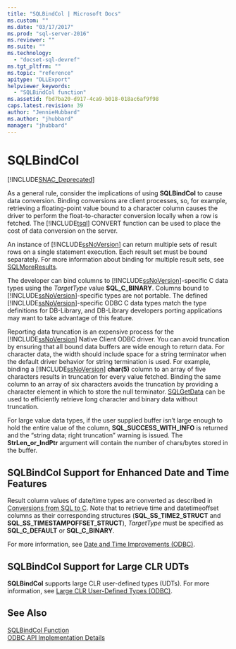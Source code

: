 ```yaml
---
title: "SQLBindCol | Microsoft Docs"
ms.custom: ""
ms.date: "03/17/2017"
ms.prod: "sql-server-2016"
ms.reviewer: ""
ms.suite: ""
ms.technology: 
  - "docset-sql-devref"
ms.tgt_pltfrm: ""
ms.topic: "reference"
apitype: "DLLExport"
helpviewer_keywords: 
  - "SQLBindCol function"
ms.assetid: fbd7ba20-d917-4ca9-b018-018ac6af9f98
caps.latest.revision: 39
author: "JennieHubbard"
ms.author: "jhubbard"
manager: "jhubbard"
---
```

# SQLBindCol
[!INCLUDE[SNAC_Deprecated](../../includes/snac-deprecated.md)]

  As a general rule, consider the implications of using **SQLBindCol** to cause data conversion. Binding conversions are client processes, so, for example, retrieving a floating-point value bound to a character column causes the driver to perform the float-to-character conversion locally when a row is fetched. The [!INCLUDE[tsql](../../includes/tsql-md.md)] CONVERT function can be used to place the cost of data conversion on the server.  
  
 An instance of [!INCLUDE[ssNoVersion](../../includes/ssnoversion-md.md)] can return multiple sets of result rows on a single statement execution. Each result set must be bound separately. For more information about binding for multiple result sets, see [SQLMoreResults](../../relational-databases/native-client-odbc-api/sqlmoreresults.md).  
  
 The developer can bind columns to [!INCLUDE[ssNoVersion](../../includes/ssnoversion-md.md)]-specific C data types using the *TargetType* value **SQL_C_BINARY**. Columns bound to [!INCLUDE[ssNoVersion](../../includes/ssnoversion-md.md)]-specific types are not portable. The defined [!INCLUDE[ssNoVersion](../../includes/ssnoversion-md.md)]-specific ODBC C data types match the type definitions for DB-Library, and DB-Library developers porting applications may want to take advantage of this feature.  
  
 Reporting data truncation is an expensive process for the [!INCLUDE[ssNoVersion](../../includes/ssnoversion-md.md)] Native Client ODBC driver. You can avoid truncation by ensuring that all bound data buffers are wide enough to return data. For character data, the width should include space for a string terminator when the default driver behavior for string termination is used. For example, binding a [!INCLUDE[ssNoVersion](../../includes/ssnoversion-md.md)] **char(5)** column to an array of five characters results in truncation for every value fetched. Binding the same column to an array of six characters avoids the truncation by providing a character element in which to store the null terminator. [SQLGetData](../../relational-databases/native-client-odbc-api/sqlgetdata.md) can be used to efficiently retrieve long character and binary data without truncation.  
  
 For large value data types, if the user supplied buffer isn’t large enough to hold the entire value of the column, **SQL_SUCCESS_WITH_INFO** is returned and the “string data; right truncation” warning is issued. The **StrLen_or_IndPtr** argument will contain the number of chars/bytes stored in the buffer.  
  
## SQLBindCol Support for Enhanced Date and Time Features  
 Result column values of date/time types are converted as described in [Conversions from SQL to C](../../relational-databases/native-client-odbc-date-time/datetime-data-type-conversions-from-sql-to-c.md). Note that to retrieve time and datetimeoffset columns as their corresponding structures (**SQL_SS_TIME2_STRUCT** and **SQL_SS_TIMESTAMPOFFSET_STRUCT**), *TargetType* must be specified as **SQL_C_DEFAULT** or **SQL_C_BINARY**.  
  
 For more information, see [Date and Time Improvements &#40;ODBC&#41;](../../relational-databases/native-client-odbc-date-time/date-and-time-improvements-odbc.md).  
  
## SQLBindCol Support for Large CLR UDTs  
 **SQLBindCol** supports large CLR user-defined types (UDTs). For more information, see [Large CLR User-Defined Types &#40;ODBC&#41;](../../relational-databases/native-client/odbc/large-clr-user-defined-types-odbc.md).  
  
## See Also  
 [SQLBindCol Function](http://go.microsoft.com/fwlink/?LinkId=59327)   
 [ODBC API Implementation Details](../../relational-databases/native-client-odbc-api/odbc-api-implementation-details.md)  
  
  